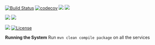 [![Build Status](https://travis-ci.org/stackroute/ibm-wave6-censeosphere.svg?branch=v1.0.0)](https://travis-ci.org/stackroute/ibm-wave6-censeosphere)
[![codecov](https://codecov.io/gh/stackroute/ibm-wave6-censeosphere/branch/v1.0.0/graph/badge.svg)](https://codecov.io/gh/stackroute/ibm-wave6-censeosphere)
![](https://img.shields.io/codecov/c/github/stackroute/ibm-wave6-censeosphere/master.svg?style=flat)
![](https://img.shields.io/github/issues/stackroute/ibm-wave6-censeosphere.svg?style=popout)

![](https://img.shields.io/github/contributors/stackroute/ibm-wave6-censeosphere.svg?style=popout)
![](https://img.shields.io/github/last-commit/stackroute/ibm-wave6-censeosphere/master.svg?style=popout)

![](https://img.shields.io/github/repo-size/stackroute/ibm-wave6-censeosphere.svg?style=popout)
[![License](https://img.shields.io/badge/License-Apache%202.0-blue.svg)](https://opensource.org/licenses/Apache-2.0)

****Running the System****
Run ```mvn clean compile package``` on all the services
